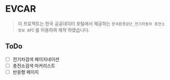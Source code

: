 # EVCAR

> 이 프로젝트는 한국 공공데이터 포털에서 제공하는 `한국환경공단_전기자동차 충전소 정보 API` 를 이용하여 제작 하였습니다.

## ToDo

- [ ] 전기차검색 페이지네이션
- [ ] 충전소검색 마커리스트
- [ ] 반응형 페이지
